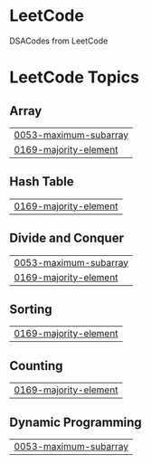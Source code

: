 # LeetCode
DSACodes from LeetCode

<!---LeetCode Topics Start-->
# LeetCode Topics
## Array
|  |
| ------- |
| [0053-maximum-subarray](https://github.com/Simmi1101/LeetCode/tree/master/0053-maximum-subarray) |
| [0169-majority-element](https://github.com/Simmi1101/LeetCode/tree/master/0169-majority-element) |
## Hash Table
|  |
| ------- |
| [0169-majority-element](https://github.com/Simmi1101/LeetCode/tree/master/0169-majority-element) |
## Divide and Conquer
|  |
| ------- |
| [0053-maximum-subarray](https://github.com/Simmi1101/LeetCode/tree/master/0053-maximum-subarray) |
| [0169-majority-element](https://github.com/Simmi1101/LeetCode/tree/master/0169-majority-element) |
## Sorting
|  |
| ------- |
| [0169-majority-element](https://github.com/Simmi1101/LeetCode/tree/master/0169-majority-element) |
## Counting
|  |
| ------- |
| [0169-majority-element](https://github.com/Simmi1101/LeetCode/tree/master/0169-majority-element) |
## Dynamic Programming
|  |
| ------- |
| [0053-maximum-subarray](https://github.com/Simmi1101/LeetCode/tree/master/0053-maximum-subarray) |
<!---LeetCode Topics End-->